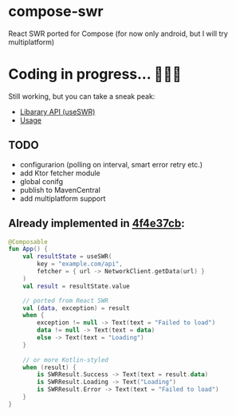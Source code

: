 # compose-swr
React SWR ported for Compose (for now only android, but I will try multiplatform)

# Coding in progress... 👨🏽‍💻
Still working, but you can take a sneak peak:
- [Libarary API (useSWR)](https://github.com/burnoo/compose-swr/blob/main/swr/src/main/java/dev/burnoo/compose/swr/UseSWR.kt)
- [Usage](https://github.com/burnoo/compose-swr/blob/main/sample/src/main/java/dev/burnoo/compose/swr/sample/MainActivity.kt)

## TODO
- configurarion (polling on interval, smart error retry etc.)
- add Ktor fetcher module
- global conifg
- publish to MavenCentral
- add multiplatform support

## Already implemented in [4f4e37cb](https://github.com/burnoo/compose-swr/commit/4f4e37cb9fff9da1c811fda340da27873b1e4ff2):
```kotlin
@Composable
fun App() {
    val resultState = useSWR(
        key = "example.com/api",
        fetcher = { url -> NetworkClient.getData(url) }
    )
    val result = resultState.value

    // ported from React SWR
    val (data, exception) = result
    when {
        exception != null -> Text(text = "Failed to load")
        data != null -> Text(text = data)
        else -> Text(text = "Loading")
    }
    
    // or more Kotlin-styled
    when (result) {
        is SWRResult.Success -> Text(text = result.data)
        is SWRResult.Loading -> Text("Loading")
        is SWRResult.Error -> Text(text = "Failed to load")
    }
}
```
